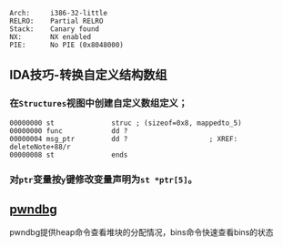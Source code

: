     Arch:     i386-32-little
    RELRO:    Partial RELRO
    Stack:    Canary found
    NX:       NX enabled
    PIE:      No PIE (0x8048000)

## IDA技巧-转换自定义结构数组
### 在`Structures`视图中创建自定义数组定义；
    00000000 st              struc ; (sizeof=0x8, mappedto_5)
    00000000 func            dd ?
    00000004 msg_ptr         dd ?                    ; XREF: deleteNote+88/r
    00000008 st              ends
### 对`ptr`变量按`y`键修改变量声明为`st *ptr[5]`。

## [pwndbg](https://github.com/pwndbg/pwndbg)
pwndbg提供heap命令查看堆块的分配情况，bins命令快速查看bins的状态
